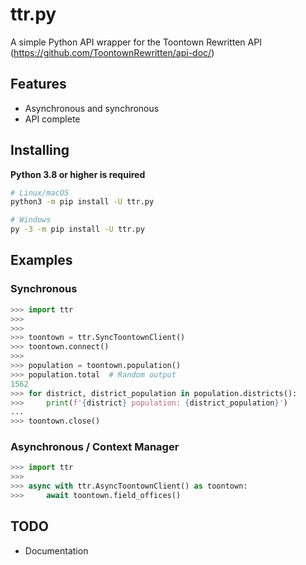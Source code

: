 # ttr.py
A simple Python API wrapper for the Toontown Rewritten API (https://github.com/ToontownRewritten/api-doc/)

## Features
- Asynchronous and synchronous
- API complete

## Installing
**Python 3.8 or higher is required**

```zsh
# Linux/macOS
python3 -m pip install -U ttr.py

# Windows
py -3 -m pip install -U ttr.py
```

## Examples

### Synchronous

```py
>>> import ttr
>>> 
>>> 
>>> toontown = ttr.SyncToontownClient()
>>> toontown.connect()
>>> 
>>> population = toontown.population()
>>> population.total  # Random output
1562
>>> for district, district_population in population.districts():
>>>     print(f'{district} population: {district_population}')
... 
>>> toontown.close()
```

### Asynchronous / Context Manager

```py
>>> import ttr
>>> 
>>> async with ttr.AsyncToontownClient() as toontown:
>>>     await toontown.field_offices()
```

## TODO
- Documentation
